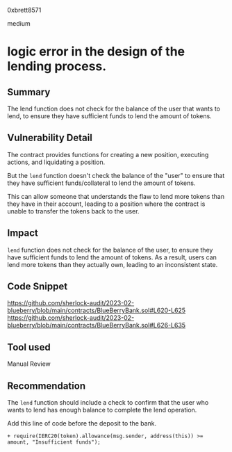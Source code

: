 0xbrett8571

medium

# logic error in the design of the lending process.

## Summary
The lend function does not check for the balance of the user that wants to lend, to ensure they have sufficient funds to lend the amount of tokens.

## Vulnerability Detail
The contract provides functions for creating a new position, executing actions, and liquidating a position.

But the `lend` function doesn't check the balance of the "user" to ensure that they have sufficient funds/collateral to lend the amount of tokens. 

This can allow someone that understands the flaw to lend more tokens than they have in their account, leading to a position where the contract is unable to transfer the tokens back to the user.

## Impact
`lend` function does not check for the balance of the user, to ensure they have sufficient funds to lend the amount of tokens. As a result, users can lend more tokens than they actually own, leading to an inconsistent state.

## Code Snippet
https://github.com/sherlock-audit/2023-02-blueberry/blob/main/contracts/BlueBerryBank.sol#L620-L625
https://github.com/sherlock-audit/2023-02-blueberry/blob/main/contracts/BlueBerryBank.sol#L626-L635

## Tool used

Manual Review

## Recommendation
The `lend` function should include a check to confirm that the user who wants to lend has enough balance to complete the lend operation.

Add this line of code before the deposit to the bank.
```solidity
+ require(IERC20(token).allowance(msg.sender, address(this)) >= amount, "Insufficient funds");
```
